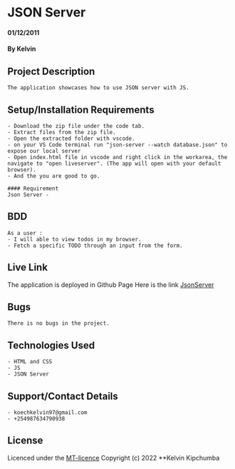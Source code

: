 # JSON Server
#### 01/12/2011
#### By Kelvin 

## Project Description
    The application showcases how to use JSON server with JS.

## Setup/Installation Requirements
    - Download the zip file under the code tab.
    - Extract files from the zip file.
    - Open the extracted folder with vscode.
    - on your VS Code terminal run "json-server --watch database.json" to expose our local server
    - Open index.html file in vscode and right click in the workarea, the navigate to "open liveserver". (The app will open with your default browser).
    - And the you are good to go.

    #### Requirement
    Json Server - 

## BDD
    As a user :
    - I will able to view todos in my browser.
    - Fetch a specific TODO through an input from the form.

## Live Link
The application is deployed in Github Page
Here is the link [JsonServer](kips90.github.io/Intro-to-github/)

## Bugs
    There is no bugs in the project.

## Technologies Used
    - HTML and CSS
    - JS
    - JSON Server

## Support/Contact Details
    - koechkelvin97@gmail.com
    - +254987634790938

## License
Licenced under the [MT-licence]() Copyright (c) 2022 **Kelvin Kipchumba